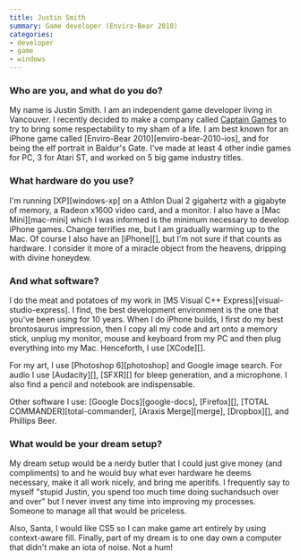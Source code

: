 ```yaml
---
title: Justin Smith
summary: Game developer (Enviro-Bear 2010)
categories:
- developer
- game
- windows
---
```


### Who are you, and what do you do?

My name is Justin Smith. I am an independent game developer living in Vancouver. I recently decided to make a company called [Captain Games](http://www.captain-games.com/ "Justin's game company website.") to try to bring some respectability to my sham of a life. I am best known for an iPhone game called [Enviro-Bear 2010][enviro-bear-2010-ios], and for being the elf portrait in Baldur's Gate. I've made at least 4 other indie games for PC, 3 for Atari ST, and worked on 5 big game industry titles.

### What hardware do you use?

I'm running [XP][windows-xp] on a Athlon Dual 2 gigahertz with a gigabyte of memory, a Radeon x1600 video card, and a monitor. I also have a [Mac Mini][mac-mini] which I was informed is the minimum necessary to develop iPhone games. Change terrifies me, but I am gradually warming up to the Mac. Of course I also have an [iPhone][], but I'm not sure if that counts as hardware. I consider it more of a miracle object from the heavens, dripping with divine honeydew.

### And what software?

I do the meat and potatoes of my work in [MS Visual C++ Express][visual-studio-express]. I find, the best development environment is the one that you've been using for 10 years. When I do iPhone builds, I first do my best brontosaurus impression, then I copy all my code and art onto a memory stick, unplug my monitor, mouse and keyboard from my PC and then plug everything into my Mac. Henceforth, I use [XCode][].

For my art, I use [Photoshop 6][photoshop] and Google image search. For audio I use [Audacity][], [SFXR][] for bleep generation, and a microphone. I also find a pencil and notebook are indispensable.

Other software I use: [Google Docs][google-docs], [Firefox][], [TOTAL COMMANDER][total-commander], [Araxis Merge][merge], [Dropbox][], and Phillips Beer.

### What would be your dream setup?

My dream setup would be a nerdy butler that I could just give money (and compliments) to and he would buy what ever hardware he deems necessary, make it all work nicely, and bring me aperitifs. I frequently say to myself "stupid Justin, you spend too much time doing suchandsuch over and over" but I never invest any time into improving my processes. Someone to manage all that would be priceless.

Also, Santa, I would like CS5 so I can make game art entirely by using context-aware fill. Finally, part of my dream is to one day own a computer that didn't make an iota of noise. Not a hum!